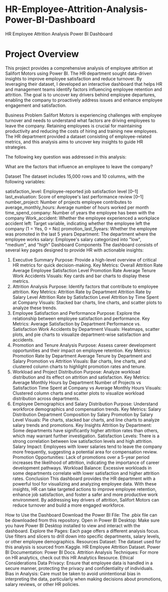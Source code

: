 # HR-Employee-Attrition-Analysis-Power-BI-Dashboard
HR Employee Attrition Analysis Power BI Dashboard

# Project Overview
This project provides a comprehensive analysis of employee attrition at Salifort Motors using Power BI. The HR department sought data-driven insights to improve employee satisfaction and reduce turnover. By leveraging their dataset, I developed an interactive dashboard that helps HR and management teams identify factors influencing employee retention and attrition. The goal is to uncover key drivers behind employee departures, enabling the company to proactively address issues and enhance employee engagement and satisfaction.

Business Problem
Salifort Motors is experiencing challenges with employee turnover and needs to understand what factors are driving employees to leave the company. Retaining employees is crucial for maintaining productivity and reducing the costs of hiring and training new employees. The HR department provided a dataset consisting of employee-related metrics, and this analysis aims to uncover key insights to guide HR strategies.

The following key question was addressed in this analysis:

What are the factors that influence an employee to leave the company?

Dataset
The dataset includes 15,000 rows and 10 columns, with the following variables:

satisfaction_level: Employee-reported job satisfaction level [0–1]
last_evaluation: Score of employee's last performance review [0–1]
number_project: Number of projects employee contributes to
average_monthly_hours: Average number of hours worked per month
time_spend_company: Number of years the employee has been with the company
Work_accident: Whether the employee experienced a workplace accident
left: Target variable, indicating whether the employee left the company (1 = Yes, 0 = No)
promotion_last_5years: Whether the employee was promoted in the last 5 years
Department: The department where the employee works
salary: Employee's salary categorized into "low", "medium", and "high"
Dashboard Components
The dashboard consists of several key pages designed to provide HR with actionable insights:

1. Executive Summary
Purpose: Provide a high-level overview of critical HR metrics for quick decision-making.
Key Metrics:
Overall Attrition Rate
Average Employee Satisfaction Level
Promotion Rate
Average Tenure
Work Accidents
Visuals: Key cards and bar charts to display these metrics.
2. Attrition Analysis
Purpose: Identify factors that contribute to employee attrition.
Key Metrics:
Attrition Rate by Department
Attrition Rate by Salary Level
Attrition Rate by Satisfaction Level
Attrition by Time Spent at Company
Visuals: Stacked bar charts, line charts, and scatter plots to analyze these trends.
3. Employee Satisfaction and Performance
Purpose: Explore the relationship between employee satisfaction and performance.
Key Metrics:
Average Satisfaction by Department
Performance vs. Satisfaction
Work Accidents by Department
Visuals: Heatmaps, scatter plots, and pie charts to visualize department-wise satisfaction and accidents.
4. Promotion and Tenure Analysis
Purpose: Assess career development opportunities and their impact on employee retention.
Key Metrics:
Promotion Rate by Department
Average Tenure by Department and Salary
Promotion vs Attrition
Visuals: Bar charts, line charts, and clustered column charts to highlight promotion rates and tenure.
5. Workload and Project Distribution
Purpose: Analyze workload distribution and its effect on attrition and satisfaction.
Key Metrics:
Average Monthly Hours by Department
Number of Projects vs Satisfaction
Time Spent at Company vs Average Monthly Hours
Visuals: Clustered column charts and scatter plots to visualize workload distribution across departments.
6. Employee Demographics and Salary Distribution
Purpose: Understand workforce demographics and compensation trends.
Key Metrics:
Salary Distribution
Department Composition by Salary
Promotion by Salary Level
Visuals: Pie charts, stacked bar charts, and line charts to analyze salary trends and promotions.
Key Insights
Attrition by Department: Some departments have significantly higher attrition rates than others, which may warrant further investigation.
Satisfaction Levels: There is a strong correlation between low satisfaction levels and high attrition.
Salary Impact: Employees with lower salaries tend to leave the company more frequently, suggesting a potential area for compensation review.
Promotion Opportunities: Lack of promotions over a 5-year period increases the likelihood of attrition, indicating the importance of career development pathways.
Workload Balance: Excessive workloads in some departments correlate with lower satisfaction and higher attrition rates.
Conclusion
This dashboard provides the HR department with a powerful tool for visualizing and analyzing employee data. With these insights, HR can take targeted actions to improve employee retention, enhance job satisfaction, and foster a safer and more productive work environment. By addressing key drivers of attrition, Salifort Motors can reduce turnover and build a more engaged workforce.

How to Use the Dashboard
Download the Power BI File: The .pbix file can be downloaded from this repository.
Open in Power BI Desktop: Make sure you have Power BI Desktop installed to view and interact with the dashboard.
Explore the Pages: Each page offers a different analysis focus. Use filters and slicers to drill down into specific departments, salary levels, or other employee demographics.
Resources
Dataset: The dataset used for this analysis is sourced from Kaggle. HR Employee Attrition Dataset.
Power BI Documentation: Power BI Docs.
Attrition Analysis Techniques: For more on HR analytics, check out this HR Analytics Resource.
Ethical Considerations
Data Privacy: Ensure that employee data is handled in a secure manner, protecting the privacy and confidentiality of individuals.
Bias in Analysis: Care must be taken to avoid unintentional bias in interpreting the data, particularly when making decisions about promotions, salary reviews, or other HR policies.
